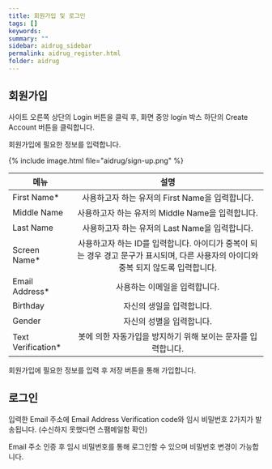 ```yaml
---
title: 회원가입 및 로그인
tags: []
keywords:
summary: ""
sidebar: aidrug_sidebar
permalink: aidrug_register.html
folder: aidrug
---
```


## 회원가입

사이트 오른쪽 상단의 Login 버튼을 클릭 후, 화면 중앙 login 박스 하단의 Create Account 버튼을 클릭합니다.

회원가입에 필요한 정보를 입력합니다.

{% include image.html file="aidrug/sign-up.png" %}

| 메뉴 | 설명 |
| --- | :---: |
| First Name* | 사용하고자 하는 유저의 First Name을 입력합니다. |
| Middle Name | 사용하고자 하는 유저의 Middle Name을 입력합니다. |
| Last Name | 사용하고자 하는 유저의 Last Name을 입력합니다. |
| Screen Name* | 사용하고자 하는 ID를 입력합니다. 아이디가 중복이 되는 경우 경고 문구가 표시되며, 다른 사용자의 아이디와 중복 되지 않도록 입력합니다. |
| Email Address* | 사용하는 이메일을 입력합니다.|
| Birthday | 자신의 생일을 입력합니다. |
| Gender | 자신의 성별을 입력합니다. |
| Text Verification* | 봇에 의한 자동가입을 방지하기 위해 보이는 문자를 입력합니다.|

회원가입에 필요한 정보를 입력 후 저장 버튼을 통해 가입합니다.

## 로그인

입력한 Email 주소에 Email Address Verification code와 임시 비밀번호 2가지가 발송됩니다. (수신하지 못했다면 스팸메일함 확인)

Email 주소 인증 후 임시 비밀번호를 통해 로그인할 수 있으며 비밀번호 변경이 가능합니다.